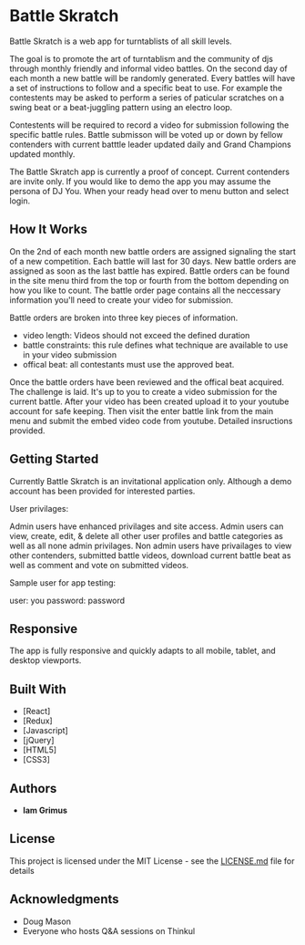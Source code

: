 # Battle Skratch

Battle Skratch is a web app for turntablists of all skill levels.

The goal is to promote the art of turntablism and the community of djs through
monthly friendly and informal video battles. On the second day of each month a
new battle will be randomly generated. Every battles will have a set of
instructions to follow and a specific beat to use. For example the contestents
may be asked to perform a series of paticular scratches on a swing beat or a
beat-juggling pattern using an electro loop.

Contestents will be required to record a video for submission following the
specific battle rules. Battle submisson will be voted up or down by fellow
contenders with current batttle leader updated daily and Grand Champions updated
monthly.

The Battle Skratch app is currently a proof of concept. Current contenders are
invite only. If you would like to demo the app you may assume the persona of DJ
You. When your ready head over to menu button and select login.

## How It Works

On the 2nd of each month new battle orders are assigned signaling the start of a
new competition. Each battle will last for 30 days. New battle orders are
assigned as soon as the last battle has expired. Battle orders can be found in
the site menu third from the top or fourth from the bottom depending on how you
like to count. The battle order page contains all the neccessary information
you'll need to create your video for submission.

Battle orders are broken into three key pieces of information.

* video length: Videos should not exceed the defined duration
* battle constraints: this rule defines what technique are available to use in
  your video submission
* offical beat: all contestants must use the approved beat.

Once the battle orders have been reviewed and the offical beat acquired. The
challenge is laid. It's up to you to create a video submission for the current
battle. After your video has been created upload it to your youtube account for
safe keeping. Then visit the enter battle link from the main menu and submit the
embed video code from youtube. Detailed insructions provided.

## Getting Started

Currently Battle Skratch is an invitational application only. Although a demo
account has been provided for interested parties.

User privilages:

Admin users have enhanced privilages and site access. Admin users can view,
create, edit, & delete all other user profiles and battle categories as well as
all none admin privilages. Non admin users have privailages to view other
contenders, submitted battle videos, download current battle beat as well as
comment and vote on submitted videos.

Sample user for app testing:

user: you password: password

## Responsive

The app is fully responsive and quickly adapts to all mobile, tablet, and
desktop viewports.

## Built With

* [React]
* [Redux]
* [Javascript]
* [jQuery]
* [HTML5]
* [CSS3]

## Authors

* **Iam Grimus**

## License

This project is licensed under the MIT License - see the
[LICENSE.md](LICENSE.md) file for details

## Acknowledgments

* Doug Mason
* Everyone who hosts Q&A sessions on Thinkul
